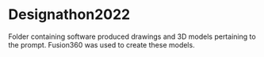 # Designathon2022
Folder containing software produced drawings and 3D models pertaining to the prompt.
Fusion360 was used to create these models.
